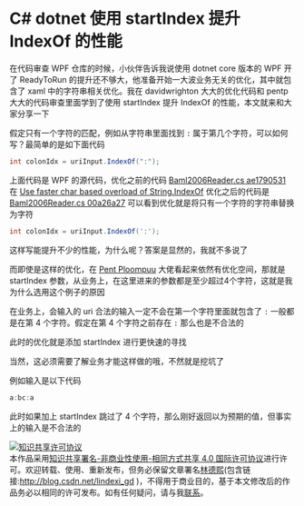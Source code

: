 
# C# dotnet 使用 startIndex 提升 IndexOf 的性能

在代码审查 WPF 仓库的时候，小伙伴告诉我说使用 dotnet core 版本的 WPF 开了 ReadyToRun 的提升还不够大，他准备开始一大波业务无关的优化，其中就包含了 xaml 中的字符串相关优化。我在 davidwrighton 大大的优化代码和 pentp 大大的代码审查里面学到了使用 startIndex 提升 IndexOf 的性能，本文就来和大家分享一下

<!--more-->


<!-- 发布 -->

假定只有一个字符的匹配，例如从字符串里面找到 `:` 属于第几个字符，可以如何写？最简单的是如下面代码

```csharp
int colonIdx = uriInput.IndexOf(":");
```

上面代码是 WPF 的源代码，优化之前的代码 [Baml2006Reader.cs ae1790531](https://github.com/davidwrighton/wpf/blob/ae1790531c3b993b56eba8b1f0dd395a3ed7de75/src/Microsoft.DotNet.Wpf/src/PresentationFramework/System/Windows/Markup/Baml2006/Baml2006Reader.cs#L2068) 在 [Use faster char based overload of String.IndexOf](https://github.com/davidwrighton/wpf/commit/00a26a27b8e1e939f4011bf0bcdd8c7f969f1176 ) 优化之后的代码是 [Baml2006Reader.cs 00a26a27](https://github.com/davidwrighton/wpf/blob/00a26a27b8e1e939f4011bf0bcdd8c7f969f1176/src/Microsoft.DotNet.Wpf/src/PresentationFramework/System/Windows/Markup/Baml2006/Baml2006Reader.cs#L2068) 可以看到优化就是将只有一个字符的字符串替换为字符

```csharp
int colonIdx = uriInput.IndexOf(':');
```

这样写能提升不少的性能，为什么呢？答案是显然的，我就不多说了

而即使是这样的优化，在 [Pent Ploompuu](https://github.com/pentp) 大佬看起来依然有优化空间，那就是 startIndex 参数，从业务上，在这里进来的参数都是至少超过4个字符，这就是我为什么选用这个例子的原因

在业务上，会输入的 uri 合法的输入一定不会在第一个字符里面就包含了 `:` 一般都是在第 4 个字符。假定在第 4 个字符之前存在 `:` 那么也是不合法的

此时的优化就是添加 startIndex 进行更快速的寻找

当然，这必须需要了解业务才能这样做的哦，不然就是挖坑了

例如输入是以下代码

```csharp
a:bc:a
```

此时如果加上 startIndex 跳过了 4 个字符，那么刚好返回以为预期的值，但事实上的输入是不合法的





<a rel="license" href="http://creativecommons.org/licenses/by-nc-sa/4.0/"><img alt="知识共享许可协议" style="border-width:0" src="https://licensebuttons.net/l/by-nc-sa/4.0/88x31.png" /></a><br />本作品采用<a rel="license" href="http://creativecommons.org/licenses/by-nc-sa/4.0/">知识共享署名-非商业性使用-相同方式共享 4.0 国际许可协议</a>进行许可。欢迎转载、使用、重新发布，但务必保留文章署名[林德熙](http://blog.csdn.net/lindexi_gd)(包含链接:http://blog.csdn.net/lindexi_gd )，不得用于商业目的，基于本文修改后的作品务必以相同的许可发布。如有任何疑问，请与我[联系](mailto:lindexi_gd@163.com)。